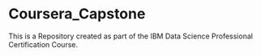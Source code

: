 # Coursera_Capstone
This is a Repository created as part of the IBM Data Science Professional Certification Course.
